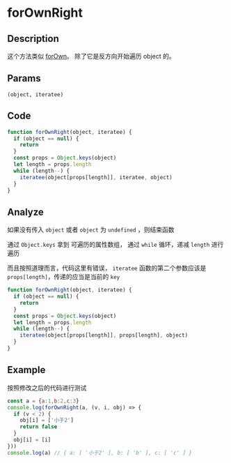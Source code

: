 # forOwnRight

## Description
这个方法类似 [forOwn](./forOwn.md)。 除了它是反方向开始遍历 object 的。
## Params
`(object, iteratee)`

## Code
```js
function forOwnRight(object, iteratee) {
  if (object == null) {
    return
  }
  const props = Object.keys(object)
  let length = props.length
  while (length--) {
    iteratee(object[props[length]], iteratee, object)
  }
}
```
## Analyze
如果没有传入 `object` 或者 `object` 为 `undefined` ，则结束函数

通过 `Object.keys` 拿到 可遍历的属性数组， 通过 `while` 循环，递减 `length` 进行遍历

而且按照道理而言，代码这里有错误， `iteratee` 函数的第二个参数应该是 `props[length]`，传递的应当是当前的 `key`
```js
function forOwnRight(object, iteratee) {
  if (object == null) {
    return
  }
  const props = Object.keys(object)
  let length = props.length
  while (length--) {
    iteratee(object[props[length]], props[length], object)
  }
}
```

## Example
按照修改之后的代码进行测试
```js
const a = {a:1,b:2,c:3}
console.log(forOwnRight(a, (v, i, obj) => {
  if (v < 2) {
    obj[i] = ['小于2']
    return false
  }
  obj[i] = [i]
}))
console.log(a) // { a: [ '小于2' ], b: [ 'b' ], c: [ 'c' ] }
```
